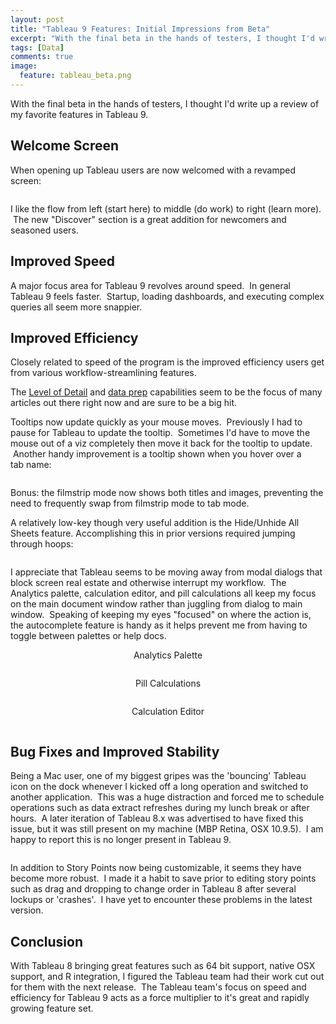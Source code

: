 ```yaml
---
layout: post
title: "Tableau 9 Features: Initial Impressions from Beta"
excerpt: "With the final beta in the hands of testers, I thought I'd write up a review of my favorite features in Tableau 9."
tags: [Data]
comments: true
image:
  feature: tableau_beta.png
---
```


With the final beta in the hands of testers, I thought I'd write up a review of my favorite features in Tableau 9.

## Welcome Screen

When opening up Tableau users are now welcomed with a revamped screen:

<p align="center"><img src="http://donnemartin.com/wp-content/uploads/2015/03/tableau_welcome1.png" alt="" /></p>

I like the flow from left (start here) to middle (do work) to right (learn more).  The new "Discover" section is a great addition for newcomers and seasoned users.

## Improved Speed

A major focus area for Tableau 9 revolves around speed.  In general Tableau 9 feels faster.  Startup, loading dashboards, and executing complex queries all seem more snappier.

## Improved Efficiency

Closely related to speed of the program is the improved efficiency users get from various workflow-streamlining features.

The [Level of Detail](http://www.tableau.com/about/blog/2015/2/introduction-level-detail-expressions-36655) and [data prep](http://interworks.co.uk/blog/data-reshaping-tableau-9-data-interpreter-data-pivot/) capabilities seem to be the focus of many articles out there right now and are sure to be a big hit.

Tooltips now update quickly as your mouse moves.  Previously I had to pause for Tableau to update the tooltip.  Sometimes I'd have to move the mouse out of a viz completely then move it back for the tooltip to update.  Another handy improvement is a tooltip shown when you hover over a tab name:

<p align="center"><img src="http://donnemartin.com/wp-content/uploads/2015/03/Tableau_tooltip.png" alt="" /></p>

Bonus: the filmstrip mode now shows both titles and images, preventing the need to frequently swap from filmstrip mode to tab mode.

A relatively low-key though very useful addition is the Hide/Unhide All Sheets feature.  Accomplishing this in prior versions required jumping through hoops:

<p align="center"><img src="http://donnemartin.com/wp-content/uploads/2015/03/Tableau_unhide.png" alt="" /></p>

I appreciate that Tableau seems to be moving away from modal dialogs that block screen real estate and otherwise interrupt my workflow.  The Analytics palette, calculation editor, and pill calculations all keep my focus on the main document window rather than juggling from dialog to main window.  Speaking of keeping my eyes "focused" on where the action is, the autocomplete feature is handy as it helps prevent me from having to toggle between palettes or help docs.

<p align="center">Analytics Palette</p>
<p align="center"><img src="http://donnemartin.com/wp-content/uploads/2015/03/Tableau_analytics.png" alt="" /></p>
<p align="center">Pill Calculations</p>
<p align="center"><img src="http://donnemartin.com/wp-content/uploads/2015/03/Tableau_pill.png" alt="" /></p>
<p align="center">Calculation Editor</p>
<p align="center"><img src="http://donnemartin.com/wp-content/uploads/2015/03/Tableau_calc.png" alt="" /></p>

## Bug Fixes and Improved Stability

Being a Mac user, one of my biggest gripes was the 'bouncing' Tableau icon on the dock whenever I kicked off a long operation and switched to another application.  This was a huge distraction and forced me to schedule operations such as data extract refreshes during my lunch break or after hours.  A later iteration of Tableau 8.x was advertised to have fixed this issue, but it was still present on my machine (MBP Retina, OSX 10.9.5).  I am happy to report this is no longer present in Tableau 9.

<p align="center"><img src="http://donnemartin.com/wp-content/uploads/2015/03/Tableau_icon.png" alt="" /></p>

In addition to Story Points now being customizable, it seems they have become more robust.  I made it a habit to save prior to editing story points such as drag and dropping to change order in Tableau 8 after several lockups or 'crashes'.  I have yet to encounter these problems in the latest version.

## Conclusion

With Tableau 8 bringing great features such as 64 bit support, native OSX support, and R integration, I figured the Tableau team had their work cut out for them with the next release.  The Tableau team's focus on speed and efficiency for Tableau 9 acts as a force multiplier to it's great and rapidly growing feature set.